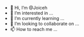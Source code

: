 - 👋 Hi, I’m @Joiceh
- 👀 I’m interested in ...
- 🌱 I’m currently learning ...
- 💞️ I’m looking to collaborate on ...
- 📫 How to reach me ...

<!---
Joiceh/Joiceh is a ✨ special ✨ repository because its `README.md` (this file) appears on your GitHub profile.
You can click the Preview link to take a look at your changes.
--->

